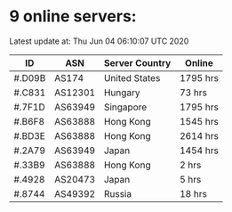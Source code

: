 # 9 online servers:

Latest update at: Thu Jun 04 06:10:07 UTC 2020

| ID | ASN | Server Country | Online |
| -- | --- | -------------- | ------ |
| #.D09B | AS174 | United States | 1795 hrs |
| #.C831 | AS12301 | Hungary | 73 hrs |
| #.7F1D | AS63949 | Singapore | 1795 hrs |
| #.B6F8 | AS63888 | Hong Kong | 1545 hrs |
| #.BD3E | AS63888 | Hong Kong | 2614 hrs |
| #.2A79 | AS63949 | Japan | 1454 hrs |
| #.33B9 | AS63888 | Hong Kong | 2 hrs |
| #.4928 | AS20473 | Japan | 5 hrs |
| #.8744 | AS49392 | Russia | 18 hrs |

